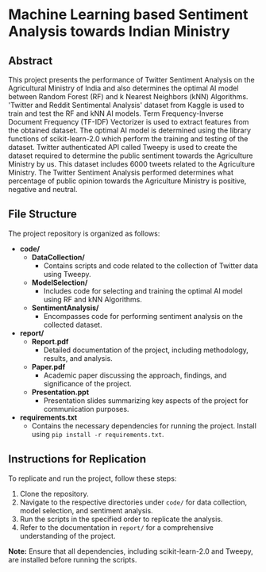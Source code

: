 # Machine Learning based Sentiment Analysis towards Indian Ministry

## Abstract
This project presents the performance of Twitter Sentiment Analysis on the Agricultural Ministry of India and also determines the optimal AI model between Random Forest (RF) and k Nearest Neighbors (kNN) Algorithms. 'Twitter and Reddit Sentimental Analysis' dataset from Kaggle is used to train and test the RF and kNN AI models. Term Frequency-Inverse Document Frequency (TF-IDF) Vectorizer is used to extract features from the obtained dataset. The optimal AI model is determined using the library functions of scikit-learn-2.0 which perform the training and testing of the dataset. Twitter authenticated API called Tweepy is used to create the dataset required to determine the public sentiment towards the Agriculture Ministry by us. This dataset includes 6000 tweets related to the Agriculture Ministry. The Twitter Sentiment Analysis performed determines what percentage of public opinion towards the Agriculture Ministry is positive, negative and neutral.

## File Structure
The project repository is organized as follows:

- **code/**
  - **DataCollection/**
    - Contains scripts and code related to the collection of Twitter data using Tweepy.
  - **ModelSelection/**
    - Includes code for selecting and training the optimal AI model using RF and kNN Algorithms.
  - **SentimentAnalysis/**
    - Encompasses code for performing sentiment analysis on the collected dataset.
- **report/**
  - **Report.pdf**
    - Detailed documentation of the project, including methodology, results, and analysis.
  - **Paper.pdf**
    - Academic paper discussing the approach, findings, and significance of the project.
  - **Presentation.ppt**
    - Presentation slides summarizing key aspects of the project for communication purposes.
- **requirements.txt**
  - Contains the necessary dependencies for running the project. Install using `pip install -r requirements.txt`.

## Instructions for Replication
To replicate and run the project, follow these steps:

1. Clone the repository.
2. Navigate to the respective directories under `code/` for data collection, model selection, and sentiment analysis.
3. Run the scripts in the specified order to replicate the analysis.
4. Refer to the documentation in `report/` for a comprehensive understanding of the project.

**Note:** Ensure that all dependencies, including scikit-learn-2.0 and Tweepy, are installed before running the scripts.
